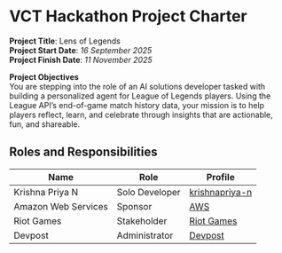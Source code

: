 # VCT Hackathon Project Charter

<b>Project Title</b>: Lens of Legends\
<b>Project Start Date</b>: <i>16 September 2025</i>\
<b>Project Finish Date</b>: <i>11 November 2025</i>

<b>Project Objectives</b>\
You are stepping into the role of an AI solutions developer tasked with building a personalized agent for League of Legends players. Using the League API’s end-of-game match history data, your mission is to help players reflect, learn, and celebrate through insights that are actionable, fun, and shareable.

## Roles and Responsibilities

| Name | Role | Profile |
| --- | --- | --- |
| Krishna Priya N | Solo Developer | <a href = "https://github.com/krishnapriya-n" rel = "nofollow"> krishnapriya-n</a>
| Amazon Web Services | Sponsor | <a href = "https://aws.amazon.com/" rel = "nofollow"> AWS </a> | 
| Riot Games | Stakeholder | <a href = "https://www.riotgames.com/en"> Riot Games </a> |
| Devpost | Administrator | <a href = "https://devpost.com/"> Devpost </a> |

